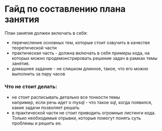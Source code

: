 # Гайд по составлению плана занятия

План занятия должен включать в себя:  
 - перечисление основных тем, которые стоит озвучить в качестве 
 теоретической части  
 - практическая часть - должна включать в себя примеры кода,
 на которых можно продемонстрировать решение задач в рамках темы занятия.
 - домашнее задание - не слишком длинное, такое, что его можно выполнить за
 пару часов  

### Что не стоит делать:
 - не стоит расписывать детально все тонкости темы  
например, если речь идет о mysql - что такое sql, когда появился,
какие задачи позволяет решать  
 - в практической части не стоит приводить огромные листинги кода.
Только необходимые отрывки, которые помогут понять суть проблемы и решить ее.

